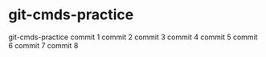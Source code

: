 # git-cmds-practice
git-cmds-practice
commit 1
commit 2
commit 3
commit 4
commit 5
commit 6
commit 7
commit 8
